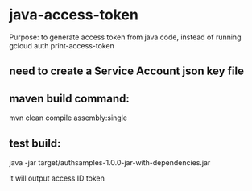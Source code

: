 # java-access-token
Purpose: to generate access token from java code, instead of running
gcloud auth print-access-token
## need to create a Service Account json key file

## maven build command:
mvn clean compile assembly:single

## test build:
java -jar target/authsamples-1.0.0-jar-with-dependencies.jar

it will output access ID token